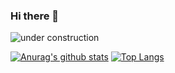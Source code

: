 ### Hi there 👋

<img src="https://image.freepik.com/free-vector/construction-concept-illustration_114360-1718.jpg" alt="under construction">

[![Anurag's github stats](https://github-readme-stats.vercel.app/api?username=akibanator)](https://github.com/anuraghazra/github-readme-stats)
[![Top Langs](https://github-readme-stats.vercel.app/api/top-langs/?username=akibanator)](https://github.com/anuraghazra/github-readme-stats)

<!--
**akibanator/akibanator** is a ✨ _special_ ✨ repository because its `README.md` (this file) appears on your GitHub profile.

Here are some ideas to get you started:

- 🔭 I’m currently working on ...
- 🌱 I’m currently learning ...
- 👯 I’m looking to collaborate on ...
- 🤔 I’m looking for help with ...
- 💬 Ask me about ...
- 📫 How to reach me: ...
- 😄 Pronouns: ...
- ⚡ Fun fact: ...
-->
